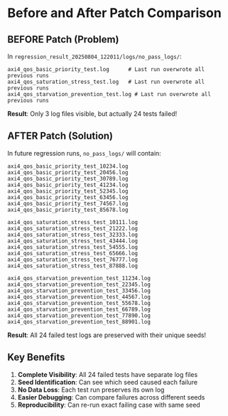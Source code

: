 # Before and After Patch Comparison

## BEFORE Patch (Problem)

In `regression_result_20250804_122011/logs/no_pass_logs/`:
```
axi4_qos_basic_priority_test.log      # Last run overwrote all previous runs
axi4_qos_saturation_stress_test.log   # Last run overwrote all previous runs  
axi4_qos_starvation_prevention_test.log # Last run overwrote all previous runs
```

**Result**: Only 3 log files visible, but actually 24 tests failed!

## AFTER Patch (Solution)

In future regression runs, `no_pass_logs/` will contain:
```
axi4_qos_basic_priority_test_10234.log
axi4_qos_basic_priority_test_20456.log
axi4_qos_basic_priority_test_30789.log
axi4_qos_basic_priority_test_41234.log
axi4_qos_basic_priority_test_52345.log
axi4_qos_basic_priority_test_63456.log
axi4_qos_basic_priority_test_74567.log
axi4_qos_basic_priority_test_85678.log

axi4_qos_saturation_stress_test_10111.log
axi4_qos_saturation_stress_test_21222.log
axi4_qos_saturation_stress_test_32333.log
axi4_qos_saturation_stress_test_43444.log
axi4_qos_saturation_stress_test_54555.log
axi4_qos_saturation_stress_test_65666.log
axi4_qos_saturation_stress_test_76777.log
axi4_qos_saturation_stress_test_87888.log

axi4_qos_starvation_prevention_test_11234.log
axi4_qos_starvation_prevention_test_22345.log
axi4_qos_starvation_prevention_test_33456.log
axi4_qos_starvation_prevention_test_44567.log
axi4_qos_starvation_prevention_test_55678.log
axi4_qos_starvation_prevention_test_66789.log
axi4_qos_starvation_prevention_test_77890.log
axi4_qos_starvation_prevention_test_88901.log
```

**Result**: All 24 failed test logs are preserved with their unique seeds!

## Key Benefits

1. **Complete Visibility**: All 24 failed tests have separate log files
2. **Seed Identification**: Can see which seed caused each failure
3. **No Data Loss**: Each test run preserves its own log
4. **Easier Debugging**: Can compare failures across different seeds
5. **Reproducibility**: Can re-run exact failing case with same seed
